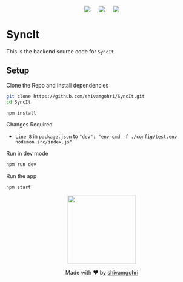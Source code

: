 <p align="center">
    <a href="https://twitter.com/shivamgohri"><img src="https://img.shields.io/twitter/follow/shivamgohri?label=Follow&style=social"></a> 
    &emsp;
    <a href="https://linkedin.com/in/shivamgohri"><img src="https://img.shields.io/badge/Linkedin-Connect-blue"></a>
    &emsp;
    <a href="https://github.com/shivamgohri"><img src="https://img.shields.io/github/followers/shivamgohri?label=Follow&style=social"></a>
</p>

# SyncIt

This is the backend source code for ```SyncIt```.

<!-- ## Demo -->

## Setup

Clone the Repo and install dependencies
```bash
git clone https://github.com/shivamgohri/SyncIt.git
cd SyncIt

npm install
```

Changes Required
* ```Line 8``` in ```package.json``` to ```"dev": "env-cmd -f ./config/test.env nodemon src/index.js"```

Run in dev mode
```bash
npm run dev
```

Run the app
```bash
npm start
```

<p align="center">
    <a href="https://instagram.com/shivamgohri"><img src="https://i.ibb.co/FX9ZBJ4/bitmoji-without-BG-01.png" width="180" height="180"></a>
</p>
<p align="center">
  Made with ♥ by <a href="https://github.com/shivamgohri">shivamgohri</a>
</p